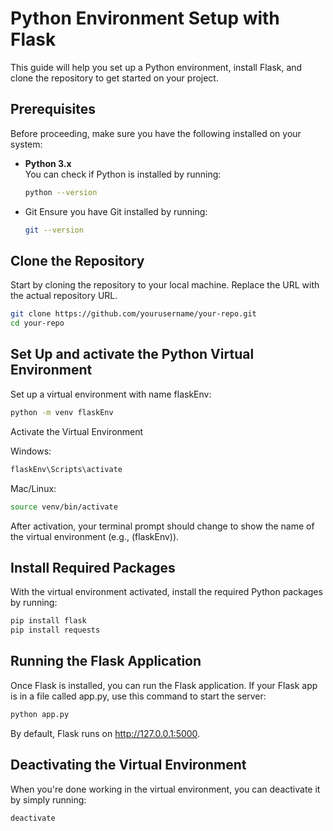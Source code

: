 # Python Environment Setup with Flask

This guide will help you set up a Python environment, install Flask, and clone the repository to get started on your project.

## Prerequisites

Before proceeding, make sure you have the following installed on your system:

- **Python 3.x**  
  You can check if Python is installed by running:
  ```bash
  python --version
  ```
- Git
Ensure you have Git installed by running:
  ```bash
  git --version
  ```

## Clone the Repository
Start by cloning the repository to your local machine. Replace the URL with the actual repository URL.
```bash
git clone https://github.com/yourusername/your-repo.git
cd your-repo
```
## Set Up and activate the Python Virtual Environment
Set up a virtual environment with name flaskEnv:
```bash
python -m venv flaskEnv
```
Activate the Virtual Environment

Windows:
```bash
flaskEnv\Scripts\activate
```
Mac/Linux:
```bash
source venv/bin/activate
```
After activation, your terminal prompt should change to show the name of the virtual environment (e.g., (flaskEnv)).

## Install Required Packages
With the virtual environment activated, install the required Python packages by running:
```bash
pip install flask
pip install requests
```

## Running the Flask Application
Once Flask is installed, you can run the Flask application. If your Flask app is in a file called app.py, use this command to start the server:
```bash
python app.py
```
By default, Flask runs on http://127.0.0.1:5000.

## Deactivating the Virtual Environment
When you're done working in the virtual environment, you can deactivate it by simply running:
```bash
deactivate
```

